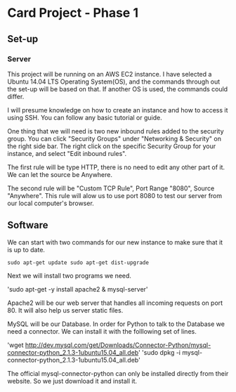 # Card Project - Phase 1

## Set-up

### Server

This project will be running on an AWS EC2 instance. I have selected a Ubuntu 14.04 LTS Operating System(OS), and the commands through out the set-up will be based on that. If another OS is used, the commands could differ.

I will presume knowledge on how to create an instance and how to access it using SSH. You can follow any basic tutorial or guide.

One thing that we will need is two new inbound rules added to the security group. You can click "Security Groups" under "Networking & Security" on the right side bar. The right click on the specific Security Group for your instance, and select "Edit inbound rules".

The first rule will be type HTTP, there is no need to edit any other part of it. We can let the source be Anywhere.

The second rule will be "Custom TCP Rule", Port Range "8080", Source "Anywhere". This rule will alow us to use port 8080 to test our server from our local computer's browser.

## Software

We can start with two commands for our new instance to make sure that it is up to date.


<code>sudo apt-get update
sudo apt-get dist-upgrade</code>


Next we will install two programs we need.

'sudo apt-get -y install apache2 & mysql-server'

Apache2 will be our web server that handles all incoming requests on port 80. It will also help us server static files. 

MySQL will be our Database. In order for Python to talk to the Database we need a connector. We can install it with the folllowing set of lines.

'wget http://dev.mysql.com/get/Downloads/Connector-Python/mysql-connector-python_2.1.3-1ubuntu15.04_all.deb'
'sudo dpkg -i mysql-connector-python_2.1.3-1ubuntu15.04_all.deb'

The official mysql-connector-python can only be installed directly from their website. So we just download it and install it.


